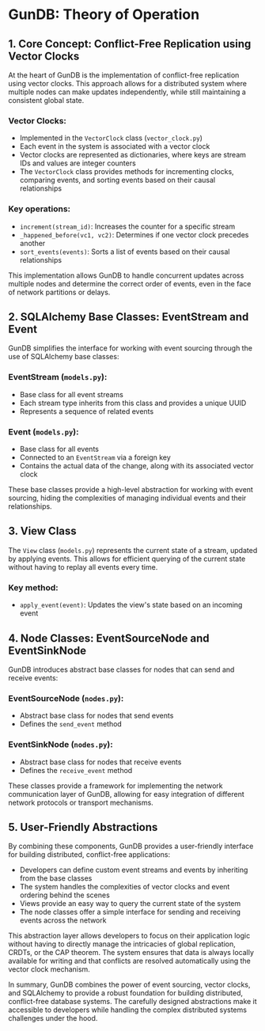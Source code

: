 # GunDB: Theory of Operation

## 1. Core Concept: Conflict-Free Replication using Vector Clocks

At the heart of GunDB is the implementation of conflict-free replication using vector clocks. This approach allows for a distributed system where multiple nodes can make updates independently, while still maintaining a consistent global state.

### Vector Clocks:
- Implemented in the `VectorClock` class (`vector_clock.py`)
- Each event in the system is associated with a vector clock
- Vector clocks are represented as dictionaries, where keys are stream IDs and values are integer counters
- The `VectorClock` class provides methods for incrementing clocks, comparing events, and sorting events based on their causal relationships

### Key operations:
- `increment(stream_id)`: Increases the counter for a specific stream
- `_happened_before(vc1, vc2)`: Determines if one vector clock precedes another
- `sort_events(events)`: Sorts a list of events based on their causal relationships

This implementation allows GunDB to handle concurrent updates across multiple nodes and determine the correct order of events, even in the face of network partitions or delays.

## 2. SQLAlchemy Base Classes: EventStream and Event

GunDB simplifies the interface for working with event sourcing through the use of SQLAlchemy base classes:

### EventStream (`models.py`):
- Base class for all event streams
- Each stream type inherits from this class and provides a unique UUID
- Represents a sequence of related events

### Event (`models.py`):
- Base class for all events
- Connected to an `EventStream` via a foreign key
- Contains the actual data of the change, along with its associated vector clock

These base classes provide a high-level abstraction for working with event sourcing, hiding the complexities of managing individual events and their relationships.

## 3. View Class

The `View` class (`models.py`) represents the current state of a stream, updated by applying events. This allows for efficient querying of the current state without having to replay all events every time.

### Key method:
- `apply_event(event)`: Updates the view's state based on an incoming event

## 4. Node Classes: EventSourceNode and EventSinkNode

GunDB introduces abstract base classes for nodes that can send and receive events:

### EventSourceNode (`nodes.py`):
- Abstract base class for nodes that send events
- Defines the `send_event` method

### EventSinkNode (`nodes.py`):
- Abstract base class for nodes that receive events
- Defines the `receive_event` method

These classes provide a framework for implementing the network communication layer of GunDB, allowing for easy integration of different network protocols or transport mechanisms.

## 5. User-Friendly Abstractions

By combining these components, GunDB provides a user-friendly interface for building distributed, conflict-free applications:

- Developers can define custom event streams and events by inheriting from the base classes
- The system handles the complexities of vector clocks and event ordering behind the scenes
- Views provide an easy way to query the current state of the system
- The node classes offer a simple interface for sending and receiving events across the network

This abstraction layer allows developers to focus on their application logic without having to directly manage the intricacies of global replication, CRDTs, or the CAP theorem. The system ensures that data is always locally available for writing and that conflicts are resolved automatically using the vector clock mechanism.

In summary, GunDB combines the power of event sourcing, vector clocks, and SQLAlchemy to provide a robust foundation for building distributed, conflict-free database systems. The carefully designed abstractions make it accessible to developers while handling the complex distributed systems challenges under the hood.
